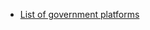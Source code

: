 <!-- TITLE: Welcome to the Platform Land Wiki -->
<!-- SUBTITLE: Somthing-->

* [List of government platforms](government-platforms)